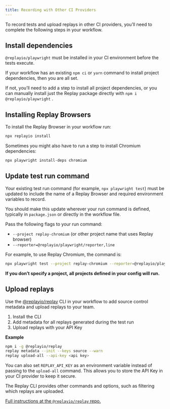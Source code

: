 ```yaml
---
title: Recording with Other CI Providers
---
```


To record tests and upload replays in other CI providers, you’ll need to complete the following steps in your workflow.

## Install dependencies

`@replayio/playwright` must be installed in your CI environment before the tests execute.

If your workflow has an existing `npm ci` or `yarn` command to install project dependencies, then you are all set.

If not, you’ll need to add a step to install all project dependencies, or you can manually install just the Replay package directly with `npm i @replayio/playwright` .

## Installing Replay Browsers

To install the Replay Browser in your workflow run:

```sh
npx replayio install
```

Sometimes you might also have to run a step to install Chromium dependencies:

```sh
npx playwright install-deps chromium
```

## Update test run command

Your existing test run command (for example, `npx playwright test`) must be updated to include the name of a Replay Browser and required environment variables to record.

You should make this update wherever your run command is defined, typically in `package.json` or directly in the workflow file.

Pass the following flags to your run command:

- `--project replay-chromium` (or other project name that uses Replay browser)
- `--reporter=@replayio/playwright/reporter,line`

For example, to use Replay Chromium, the command is:

```sh
npx playwright test --project replay-chromium --reporter=@replayio/playwright/reporter,line
```

**If you don’t specify a project, all projects defined in your config will run.**

## Upload replays

Use the [@replayio/replay](https://github.com/replayio/replay-cli/tree/main/packages/replay) CLI in your workflow to add source control metadata and upload replays to your team.

1. Install the CLI
2. Add metadata for all replays generated during the test run
3. Upload replays with your API Key

**Example**

```bash
npm i -g @replayio/replay
replay metadata --init --keys source --warn
replay upload-all --api-key <api key>
```

You can also set `REPLAY_API_KEY` as an environment variable instead of passing to the `upload-all` command. This allows you to store the API Key in your CI provider to keep it secure.

The Replay CLI provides other commands and options, such as filtering which replays are uploaded.

[Full instructions at the `@replayio/replay` repo.](https://github.com/replayio/replay-cli/tree/main/packages/replay)

